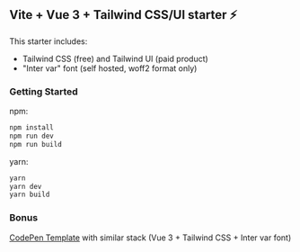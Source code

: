 ## Vite + Vue 3 + Tailwind CSS/UI starter ⚡

This starter includes:

- Tailwind CSS (free) and Tailwind UI (paid product)
- "Inter var" font (self hosted, woff2 format only)

### Getting Started

npm:
```sh
npm install
npm run dev
npm run build
```
yarn:
```sh
yarn
yarn dev
yarn build
```

### Bonus

[CodePen Template](https://codepen.io/web2033/pen/QWNbwxY) with similar stack (Vue 3 + Tailwind CSS + Inter var font)